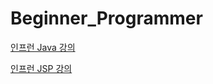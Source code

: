 # Beginner_Programmer

[인프런 Java 강의](https://www.inflearn.com/course/%EC%8B%A4%EC%A0%84-%EC%9E%90%EB%B0%94_java-renew/dashboard, "인프런 Java 강의")

[인프런 JSP 강의](https://www.inflearn.com/course/%EC%8B%A4%EC%A0%84-jsp_renew/dashboard, "인프런 JSP 강의")

